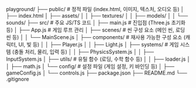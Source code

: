 
playground/
├── public/                    # 정적 파일 (index.html, 이미지, 텍스처, 오디오 등)
│   ├── index.html
│   ├── assets/
│   │   ├── textures/
│   │   ├── models/
│   │   └── sounds/
├── src/                       # 주요 JS/TS 코드
│   ├── main.js                # 진입점 (Three.js 초기화 등)
│   ├── App.js                 # 게임 루프 관리
│   ├── scenes/                # 씬 구성 요소 (메인 씬, 로딩 씬 등)
│   │   └── MainScene.js
│   ├── components/            # 재사용 가능한 구성 요소 (캐릭터, UI, 빛 등)
│   │   ├── Player.js
│   │   ├── Light.js
│   ├── systems/               # 게임 시스템 (충돌 처리, 물리, 입력 등)
│   │   ├── PhysicsSystem.js
│   │   ├── InputSystem.js
│   ├── utils/                 # 유틸 함수 (로딩, 수학 함수 등)
│   │   ├── loader.js
│   │   ├── math.js
│   └── config/                # 설정 파일 (게임 설정, 키 바인딩 등)
│       ├── gameConfig.js
│       └── controls.js
├── package.json
├── README.md
└── .gitignore
